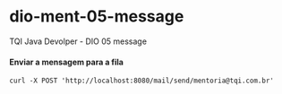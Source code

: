 # dio-ment-05-message
TQI Java Devolper - DIO 05 message

#### Enviar a mensagem para a fila
```
curl -X POST 'http://localhost:8080/mail/send/mentoria@tqi.com.br'
```
